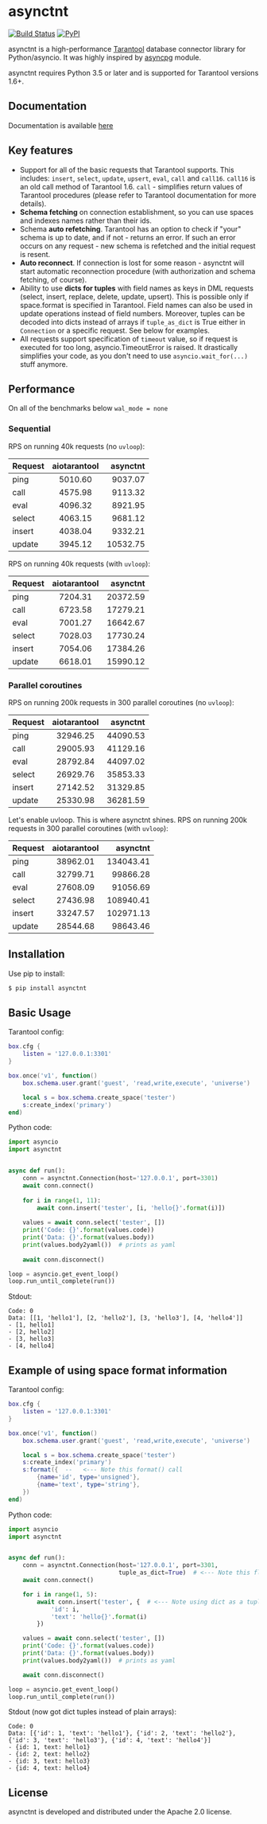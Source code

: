# asynctnt

[![Build Status](https://travis-ci.org/igorcoding/asynctnt.svg?branch=master)](https://travis-ci.org/igorcoding/asynctnt)
[![PyPI](https://img.shields.io/pypi/v/asynctnt.svg)](https://pypi.python.org/pypi/asynctnt)


asynctnt is a high-performance [Tarantool](https://tarantool.org/) database 
connector library for Python/asyncio. It was highly inspired by 
[asyncpg](https://github.com/MagicStack/asyncpg) module.

asynctnt requires Python 3.5 or later and is supported for Tarantool 
versions 1.6+.

## Documentation

Documentation is available [here](https://igorcoding.github.io/asynctnt)

## Key features

* Support for all of the basic requests that Tarantool supports. This includes:
  `insert`, `select`, `update`, `upsert`, `eval`, `call` and `call16`. 
  `call16` is an old call method of Tarantool 1.6. `call` - simplifies return
  values of Tarantool procedures (please refer to Tarantool documentation 
  for more details).
* **Schema fetching** on connection establishment, so you can use spaces and 
  indexes names rather than their ids.
* Schema **auto refetching**. Tarantool has an option to check if "your" schema 
  is up to date, and if not - returns an error. If such an error occurs on any 
  request - new schema is refetched and the initial request is resent.
* **Auto reconnect**. If connection is lost for some reason - asynctnt will 
  start automatic reconnection procedure (with authorization and schema 
  fetching, of course).
* Ability to use **dicts for tuples** with field names as keys in DML requests 
  (select, insert, replace, delete, update, upsert). This is possible only 
  if space.format is specified in Tarantool. Field names can also be used 
  in update operations instead of field numbers. Moreover, tuples can be 
  decoded into dicts instead of arrays if `tuple_as_dict` is True either in
  `Connection` or a specific request. See below for examples.
* All requests support specification of `timeout` value, so if request is 
  executed for too long, asyncio.TimeoutError is raised. It drastically
  simplifies your code, as you don't need to use `asyncio.wait_for(...)`
  stuff anymore.
  
## Performance

On all of the benchmarks below `wal_mode = none` 

### Sequential

RPS on running 40k requests (no `uvloop`):

| Request       | aiotarantool  | asynctnt  |
| ------------- |:-------------:| ---------:|
| ping          | 5010.60       | 9037.07   |
| call          | 4575.98       | 9113.32   |
| eval          | 4096.32       | 8921.95   |
| select        | 4063.15       | 9681.12   |
| insert        | 4038.04       | 9332.21   |
| update        | 3945.12       | 10532.75  |


RPS on running 40k requests (with `uvloop`):

| Request       | aiotarantool  | asynctnt  |
| ------------- |:-------------:| ---------:|
| ping          | 7204.31       | 20372.59  |
| call          | 6723.58       | 17279.21  |
| eval          | 7001.27       | 16642.67  |
| select        | 7028.03       | 17730.24  |
| insert        | 7054.06       | 17384.26  |
| update        | 6618.01       | 15990.12  |


### Parallel coroutines

RPS on running 200k requests in 300 parallel coroutines (no `uvloop`):

| Request       | aiotarantool  | asynctnt  |
| ------------- |:-------------:| ---------:|
| ping          | 32946.25      | 44090.53  |
| call          | 29005.93      | 41129.16  |
| eval          | 28792.84      | 44097.02  |
| select        | 26929.76      | 35853.33  |
| insert        | 27142.52      | 31329.85  |
| update        | 25330.98      | 36281.59  |


Let's enable uvloop. This is where asynctnt shines.
RPS on running 200k requests in 300 parallel coroutines (with `uvloop`):


| Request       | aiotarantool  | asynctnt   |
| ------------- |:-------------:| ----------:|
| ping          | 38962.01      | 134043.41  |
| call          | 32799.71      | 99866.28   |
| eval          | 27608.09      | 91056.69   |
| select        | 27436.98      | 108940.41  |
| insert        | 33247.57      | 102971.13  |
| update        | 28544.68      | 98643.46   |

  
## Installation
Use pip to install:
```bash
$ pip install asynctnt
```


## Basic Usage

Tarantool config:

```lua
box.cfg {
    listen = '127.0.0.1:3301'
}

box.once('v1', function()
    box.schema.user.grant('guest', 'read,write,execute', 'universe')

    local s = box.schema.create_space('tester')
    s:create_index('primary')
end)
```

Python code:
```python
import asyncio
import asynctnt


async def run():
    conn = asynctnt.Connection(host='127.0.0.1', port=3301)
    await conn.connect()
    
    for i in range(1, 11):
        await conn.insert('tester', [i, 'hello{}'.format(i)])
        
    values = await conn.select('tester', [])
    print('Code: {}'.format(values.code))
    print('Data: {}'.format(values.body))
    print(values.body2yaml())  # prints as yaml
    
    await conn.disconnect()

loop = asyncio.get_event_loop()
loop.run_until_complete(run())
```

Stdout:
```
Code: 0
Data: [[1, 'hello1'], [2, 'hello2'], [3, 'hello3'], [4, 'hello4']]
- [1, hello1]
- [2, hello2]
- [3, hello3]
- [4, hello4]
```


## Example of using space format information

Tarantool config:

```lua
box.cfg {
    listen = '127.0.0.1:3301'
}

box.once('v1', function()
    box.schema.user.grant('guest', 'read,write,execute', 'universe')

    local s = box.schema.create_space('tester')
    s:create_index('primary')
    s:format({  --   <--- Note this format() call
        {name='id', type='unsigned'},
        {name='text', type='string'},
    })
end)
```


Python code:
```python
import asyncio
import asynctnt


async def run():
    conn = asynctnt.Connection(host='127.0.0.1', port=3301, 
                               tuple_as_dict=True)  # <--- Note this flag
    await conn.connect()

    for i in range(1, 5):
        await conn.insert('tester', {  # <--- Note using dict as a tuple
            'id': i,
            'text': 'hello{}'.format(i)
        })

    values = await conn.select('tester', [])
    print('Code: {}'.format(values.code))
    print('Data: {}'.format(values.body))
    print(values.body2yaml())  # prints as yaml

    await conn.disconnect()

loop = asyncio.get_event_loop()
loop.run_until_complete(run())
```

Stdout (now got dict tuples instead of plain arrays):
```
Code: 0
Data: [{'id': 1, 'text': 'hello1'}, {'id': 2, 'text': 'hello2'}, {'id': 3, 'text': 'hello3'}, {'id': 4, 'text': 'hello4'}]
- {id: 1, text: hello1}
- {id: 2, text: hello2}
- {id: 3, text: hello3}
- {id: 4, text: hello4}
```

## License
asynctnt is developed and distributed under the Apache 2.0 license.
